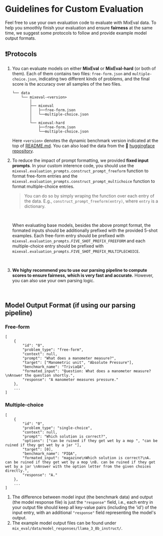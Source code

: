 # Guidelines for Custom Evaluation

Feel free to use your own evaluation code to evaluate with MixEval data. To help you smoothly finish your evaluation and ensure **fairness** at the same time, we suggest some protocols to follow and provide example model output formats.

## ❗Protocols 
1. You can evaluate models on either **MixEval** or **MixEval-hard** (or both of them). Each of them contains two files: `free-form.json` and `multiple-choice.json`, indicating two different kinds of problems, and the final score is the accuracy over all samples of the two files.
    ```
    └── data
        └── mixeval-<version>
            │
            ├── mixeval
            │   ├──free-form.json
            │   └──multiple-choice.json
            │
            └── mixeval-hard
                ├──free-form.json
                └──multiple-choice.json
    ```

   Here `<version>` denotes the dynamic benchmark version indicated at the top of [README.md](../README.md). You can also load the data from the 🤗 [huggingface repository](https://huggingface.co/datasets/MixEval/MixEval).

2. To reduce the impact of prompt formatting, we provided **fixed input prompts**. In your custom interence code, you should use the `mixeval.evaluation_prompts.construct_prompt_freeform` function to format free-form entries and the `mixeval.evaluation_prompts.construct_prompt_multichoice` function to format multiple-choice entries. 

    > You can do so by simply wraping the function over each entry of the data. E.g., `construct_prompt_freeform(entry)`, where `entry` is a dictionary.

    <br>

    When evaluating base models, besides the above prompt format, the formated inputs should be additionally prefixed with the provided 5-shot examples. Each free-form entry should be prefixed with `mixeval.evaluation_prompts.FIVE_SHOT_PREFIX_FREEFORM` and each multiple-choice entry should be prefixed with `mixeval.evaluation_prompts.FIVE_SHOT_PREFIX_MULTIPLECHOICE`.

    <br>

2. **We highy recommend you to use our parsing pipeline to compute scores to ensure fairness, which is very fast and accurate.** However, you can also use your own parsing logic. 

<br>

## Model Output Format (if using our parsing pipeline)
### Free-form
```
[
    {
        "id": "0",
        "problem_type": "free-form", 
        "context": null, 
        "prompt": "What does a manometer measure?", 
        "target": ["Manometric unit", "Absolute Pressure"], 
        "benchmark_name": "TriviaQA", 
        "formated_input": "Question: What does a manometer measure?\nAnswer the question shortly.", 
        "response": "A manometer measures pressure."
    },
    ...
]
```
### Multiple-choice
```
[
    {
        "id": "0",
        "problem_type": "single-choice", 
        "context": null, 
        "prompt": "Which solution is correct?", 
        "options": ["can be ruined if they get wet by a mop ", "can be ruined if they get wet by a jar "], 
        "target": [0], 
        "benchmark_name": "PIQA", 
        "formated_input": "magazine\nWhich solution is correct?\nA. can be ruined if they get wet by a mop \nB. can be ruined if they get wet by a jar \nAnswer with the option letter from the given choices directly.", 
        "response": "A."
    },
    ...
]
```
1. The difference between model input (the benchmark data) and output (the model response file) is just the `"response"` field, i.e., each entry in your output file should keep all key-value pairs (including the 'id') of the input entry, with an additional `"response"` field representing the model's output.
2. The example model output files can be found under `mix_eval/data/model_responses/llama_3_8b_instruct/`.
